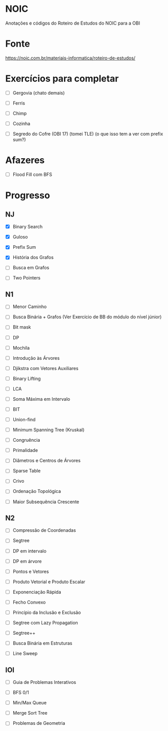 # NOIC

Anotações e códigos do Roteiro de Estudos do NOIC para a OBI

# Fonte

https://noic.com.br/materiais-informatica/roteiro-de-estudos/

# Exercícios para completar

- [ ] Gergovia (chato demais)

- [ ] Ferris

- [ ] Chimp

- [ ] Cozinha

- [ ] Segredo do Cofre (OBI 17) (tomei TLE)
(o que isso tem a ver com prefix sum?)

# Afazeres

- [ ] Flood Fill com BFS

# Progresso

## NJ

- [x] Binary Search

- [x] Guloso

- [x] Prefix Sum

- [x] História dos Grafos

- [ ] Busca em Grafos

- [ ] Two Pointers

## N1

- [ ] Menor Caminho

- [ ] Busca Binária + Grafos (Ver Exercício de BB do módulo do nível júnior)

- [ ] Bit mask

- [ ] DP

- [ ] Mochila

- [ ] Introdução às Árvores

- [ ] Djikstra com Vetores Auxiliares

- [ ] Binary Lifting

- [ ] LCA

- [ ] Soma Máxima em Intervalo

- [ ] BIT

- [ ] Union-find

- [ ] Minimum Spanning Tree (Kruskal)

- [ ] Congruência

- [ ] Primalidade

- [ ] Diâmetros e Centros de Árvores

- [ ] Sparse Table

- [ ] Crivo

- [ ] Ordenação Topológica

- [ ] Maior Subsequência Crescente

## N2

- [ ] Compressão de Coordenadas

- [ ] Segtree

- [ ] DP em intervalo

- [ ] DP em árvore

- [ ] Pontos e Vetores

- [ ] Produto Vetorial e Produto Escalar

- [ ] Exponenciação Rápida

- [ ] Fecho Convexo

- [ ] Princípio da Inclusão e Exclusão

- [ ] Segtree com Lazy Propagation

- [ ] Segtree++

- [ ] Busca Binária em Estruturas

- [ ] Line Sweep

## IOI

- [ ] Guia de Problemas Interativos

- [ ] BFS 0/1

- [ ] Min/Max Queue

- [ ] Merge Sort Tree

- [ ] Problemas de Geometria
